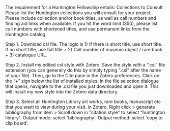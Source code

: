 The requirement for a Huntington Fellowship entails: 
Collections to Consult
Please list the Huntington collections you will consult for your project. Please include collection and/or book titles, as well as call numbers and finding aid links when available.
If you hit the word limit (350), please list call numbers with shortened titles, and use permanent links from the Huntington catalog.

Step 1. Download csl file. The logic is 1) If there is short title, use short title. If no short title, use full title + 2) Call number of museum object / rare book + 3) catalogue URL.

Step 2.  Install my edited csl style with Zotero.
Save the style with a “.csl” file extension (you can generally do this by simply typing ”.csl” after the name of your file). 
Then, go to the Cite pane in the Zotero preferences. 
Click on the “+” sign below the list of installed styles. 
In the file selection dialogue that opens, navigate to the .csl file you just downloaded and open it. 
This will install my new style into the Zotero data directory.

Step 3. Select all Huntington Library art works, rare books, manuscript etc that you want to view during your visit. in Zotero. Right click > generate bibliography from item > Scroll down in "citation style" to select "huntington library". 
Output mode: select 'bibliography'.
Output method: select 'copy to clip board'. 
